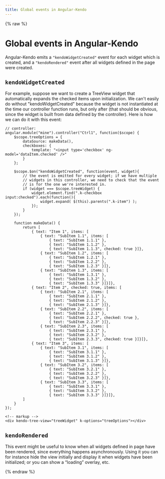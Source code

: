 ```yaml
---
title: Global events in Angular-Kendo
---
```


{% raw %}

# Global events in Angular-Kendo

Angular-Kendo emits a `"kendoWidgetCreated"` event for each widget which is created, and a `"kendoRendered"` event after all widgets defined in the page were created.

## `kendoWidgetCreated`

For example, suppose we want to create a TreeView widget that automatically expands the checked items upon initialization. We can't easily do without "kendoWidgetCreated" because the widget is not instantiated at the time our controller function runs, but only after (that should be obvious, since the widget is built from data defined by the controller). Here is how we can do it with this event:

    // controller:
    angular.module("mine").controller("Ctrl1", function($scope) {
        $scope.treeOptions = {
            dataSource: makeData(),
            checkboxes: {
                template: "<input type='checkbox' ng-model='dataItem.checked' />"
            }
        };

        $scope.$on("kendoWidgetCreated", function(event, widget){
            // the event is emitted for every widget; if we have multiple
            // widgets in this controller, we need to check that the event
            // is for the one we're interested in.
            if (widget === $scope.treeWidget) {
                widget.element.find(".k-checkbox input:checked").each(function(){
                    widget.expand( $(this).parents(".k-item") );
                });
            }
        });

        function makeData() {
            return [
                { text: "Item 1", items: [
                    { text: "SubItem 1.1", items: [
                        { text: "SubItem 1.1.1" },
                        { text: "SubItem 1.1.2" },
                        { text: "SubItem 1.1.3", checked: true }]},
                    { text: "SubItem 1.2", items: [
                        { text: "SubItem 1.2.1" },
                        { text: "SubItem 1.2.2" },
                        { text: "SubItem 1.2.3" }]},
                    { text: "SubItem 1.3", items: [
                        { text: "SubItem 1.3.1" },
                        { text: "SubItem 1.3.2" },
                        { text: "SubItem 1.3.3" }]}]},
                { text: "Item 2", checked: true, items: [
                    { text: "SubItem 2.1", items: [
                        { text: "SubItem 2.1.1" },
                        { text: "SubItem 2.1.2" },
                        { text: "SubItem 2.1.3" }]},
                    { text: "SubItem 2.2", items: [
                        { text: "SubItem 2.2.1" },
                        { text: "SubItem 2.2.2", checked: true },
                        { text: "SubItem 2.2.3" }]},
                    { text: "SubItem 2.3", items: [
                        { text: "SubItem 2.3.1" },
                        { text: "SubItem 2.3.2" },
                        { text: "SubItem 2.3.3", checked: true }]}]},
                { text: "Item 3", items: [
                    { text: "SubItem 3.1", items: [
                        { text: "SubItem 3.1.1" },
                        { text: "SubItem 3.1.2" },
                        { text: "SubItem 3.1.3" }]},
                    { text: "SubItem 3.2", items: [
                        { text: "SubItem 3.2.1" },
                        { text: "SubItem 3.2.2" },
                        { text: "SubItem 3.2.3" }]},
                    { text: "SubItem 3.3", items: [
                        { text: "SubItem 3.3.1" },
                        { text: "SubItem 3.3.2" },
                        { text: "SubItem 3.3.3" }]}]},
            ]
        }
    });

    <!-- markup -->
    <div kendo-tree-view="treeWidget" k-options="treeOptions"></div>

## `kendoRendered`

This event might be useful to know when all widgets defined in page have been rendered, since everything happens asynchronously. Using it you can for instance hide the view initially and display it when widgets have been initialized; or you can show a “loading” overlay, etc.

{% endraw %}
